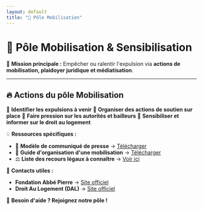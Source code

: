 ```yaml
---
layout: default
title: "📣 Pôle Mobilisation"
---
```

# 📣 Pôle Mobilisation & Sensibilisation

🎯 **Mission principale :**
Empêcher ou ralentir l'expulsion via **actions de mobilisation, plaidoyer juridique et médiatisation**.

---

## 🔥 **Actions du pôle Mobilisation**
📌 **Identifier les expulsions à venir**
📌 **Organiser des actions de soutien sur place**
📌 **Faire pression sur les autorités et bailleurs**
📌 **Sensibiliser et informer sur le droit au logement**

💡 **Ressources spécifiques :**
- 📄 **Modèle de communiqué de presse** → [Télécharger](#)
- 📝 **Guide d'organisation d'une mobilisation** → [Télécharger](#)
- ⚖️ **Liste des recours légaux à connaître** → [Voir ici](#)

📢 **Contacts utiles :**
- **Fondation Abbé Pierre** → [Site officiel](https://www.fondation-abbe-pierre.fr)
- **Droit Au Logement (DAL)** → [Site officiel](https://www.droitaulogement.org)

📌 **Besoin d'aide ? Rejoignez notre pôle !**
